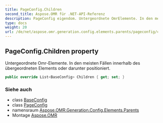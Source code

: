 ```yaml
---
title: PageConfig.Children
second_title: Aspose.OMR für .NET-API-Referenz
description: PageConfig eigendom. Untergeordnete OmrElemente. In den meisten Fällen innerhalb des übergeordneten Elements oder darunter positioniert.
type: docs
weight: 20
url: /de/net/aspose.omr.generation.config.elements.parents/pageconfig/children/
---
```

## PageConfig.Children property

Untergeordnete Omr-Elemente. In den meisten Fällen innerhalb des übergeordneten Elements oder darunter positioniert.

```csharp
public override List<BaseConfig> Children { get; set; }
```

### Siehe auch

* class [BaseConfig](../../../aspose.omr.generation.config/baseconfig/)
* class [PageConfig](../)
* namensraum [Aspose.OMR.Generation.Config.Elements.Parents](../../pageconfig/)
* Montage [Aspose.OMR](../../../)


